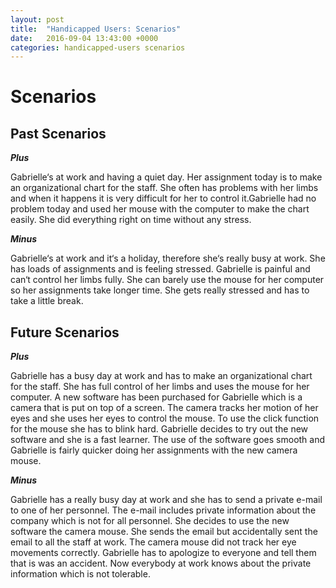 ```yaml
---
layout: post
title:  "Handicapped Users: Scenarios"
date:   2016-09-04 13:43:00 +0000
categories: handicapped-users scenarios
---
```


# Scenarios

## Past Scenarios

**_Plus_**

Gabrielle‘s at work and having a quiet day. Her assignment today is to make an organizational chart for the staff. She often has problems with her limbs and when it happens it is very difficult for her to control it.Gabrielle had no problem today and used her mouse with the computer to make the chart easily. She did everything right on time without any stress.


**_Minus_**

Gabrielle‘s at work and it‘s a holiday, therefore she‘s really busy at work. She has loads of assignments and is feeling stressed. Gabrielle is painful and can‘t control her limbs fully. She can barely use the mouse for her computer so her assignments take longer time. She gets really stressed and has to take a little break.

## Future Scenarios

_**Plus**_

Gabrielle has a busy day at work and has to make an organizational chart for the staff. She has full control of her limbs and uses the mouse for her computer. A new software has been purchased for Gabrielle which is a camera that is put on top of a screen. The camera tracks her motion of her eyes and she uses her eyes to control the mouse. To use the click function for the mouse she has to blink hard. Gabrielle decides to try out the new software and she is a fast learner. The use of the software goes smooth and Gabrielle is fairly quicker doing her assignments with the new camera mouse.

_**Minus**_

Gabrielle has a really busy day at work and she has to send a private e-mail to one of her personnel. The e-mail includes private information about the company which is not for all personnel. She decides to use the new software the camera mouse. She sends the email but accidentally sent the email to all the staff at work. The camera mouse did not track her eye movements correctly. Gabrielle has to apologize to everyone and tell them that is was an accident. Now everybody at work knows about the private information which is not tolerable.
